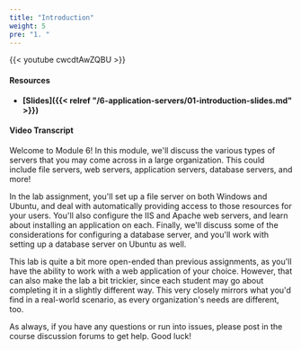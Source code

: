```yaml
---
title: "Introduction"
weight: 5
pre: "1. "
---
```


{{< youtube cwcdtAwZQBU >}}

#### Resources

* **[Slides]({{< relref "/6-application-servers/01-introduction-slides.md" >}})**

#### Video Transcript

Welcome to Module 6! In this module, we'll discuss the various types of servers that you may come across in a large organization. This could include file servers, web servers, application servers, database servers, and more!

In the lab assignment, you'll set up a file server on both Windows and Ubuntu, and deal with automatically providing access to those resources for your users. You'll also configure the IIS and Apache web servers, and learn about installing an application on each. Finally, we'll discuss some of the considerations for configuring a database server, and you'll work with setting up a database server on Ubuntu as well.

This lab is quite a bit more open-ended than previous assignments, as you'll have the ability to work with a web application of your choice. However, that can also make the lab a bit trickier, since each student may go about completing it in a slightly different way. This very closely mirrors what you'd find in a real-world scenario, as every organization's needs are different, too.

As always, if you have any questions or run into issues, please post in the course discussion forums to get help. Good luck!
